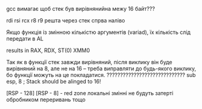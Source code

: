  
gcc вимагає щоб стек був вирівнянийна межу 16 байт???

rdi rsi rcx r8 r9 решта через стек спрва наліво

Якщо функцiя iз змiнною кiлькiстю аргументiв (variad), їх кiлькiсть слiд передати в AL

results in RAX, RDX, ST(0) XMM0


Так як в функцiї стек завжди вирiвняний, пiсля виклику вiн буде вирiвняний на 8, але не на 16 – треба виправляти до будь-якого виклику, бо функцiї можуть на це покладатися. ?????????????????????????????
sub esp, 8 ; Stack should be alinged to 16!


[RSP - 128] [RSP - 8] - red zone локальні змінні не будуть затерті обробником переривань тощо



